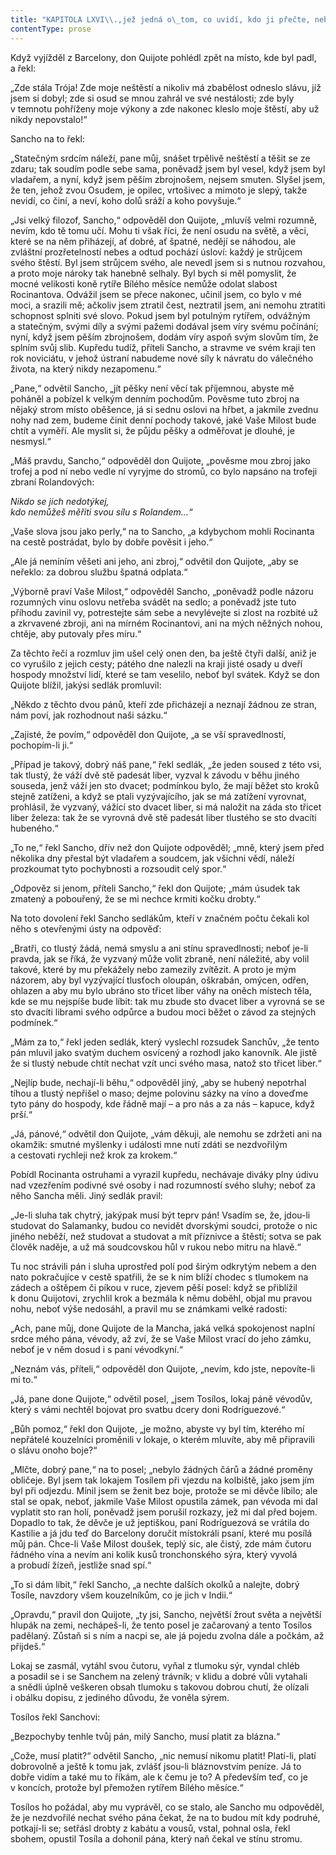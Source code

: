 ```yaml
---
title: "KAPITOLA LXVI\\.,jež jedná o\_tom, co uvidí, kdo ji přečte, nebo uslyší, kdo bude poslouchat její četbu\\."
contentType: prose
---
```


  

Když vyjížděl z Barcelony, don Quijote pohlédl zpět na místo, kde byl padl, a řekl:

„Zde stála Trója! Zde moje neštěstí a nikoliv má zbabělost odneslo slávu, jíž jsem si dobyl; zde si osud se mnou zahrál ve své nestálosti; zde byly v temnotu pohříženy moje výkony a zde nakonec kleslo moje štěstí, aby už nikdy nepovstalo!“

Sancho na to řekl:

„Statečným srdcím náleží, pane můj, snášet trpělivě neštěstí a těšit se ze zdaru; tak soudím podle sebe sama, poněvadž jsem byl vesel, když jsem byl vladařem, a nyní, když jsem pěším zbrojnošem, nejsem smuten. Slyšel jsem, že ten, jehož zvou Osudem, je opilec, vrtošivec a mimoto je slepý, takže nevidí, co činí, a neví, koho dolů sráží a koho povyšuje.“

„Jsi velký filozof, Sancho,“ odpověděl don Quijote, „mluvíš velmi rozumně, nevím, kdo tě tomu učí. Mohu ti však říci, že není osudu na světě, a věci, které se na něm přiházejí, ať dobré, ať špatné, nedějí se náhodou, ale zvláštní prozřetelností nebes a odtud pochází úsloví: každý je strůjcem svého štěstí. Byl jsem strůjcem svého, ale nevedl jsem si s nutnou rozvahou, a proto moje nároky tak hanebně selhaly. Byl bych si měl pomyslit, že mocné velikosti koně rytíře Bílého měsíce nemůže odolat slabost Rocinantova. Odvážil jsem se přece nakonec, učinil jsem, co bylo v mé moci, a srazili mě; ačkoliv jsem ztratil čest, neztratil jsem, ani nemohu ztratiti schopnost splniti své slovo. Pokud jsem byl potulným rytířem, odvážným a statečným, svými díly a svými pažemi dodával jsem víry svému počínání; nyní, když jsem pěším zbrojnošem, dodám víry aspoň svým slovům tím, že splním svůj slib. Kupředu tudíž, příteli Sancho, a stravme ve svém kraji ten rok noviciátu, v jehož ústraní nabudeme nové síly k návratu do válečného života, na který nikdy nezapomenu.“

„Pane,“ odvětil Sancho, „jít pěšky není věcí tak příjemnou, abyste mě poháněl a pobízel k velkým denním pochodům. Pověsme tuto zbroj na nějaký strom místo oběšence, já si sednu oslovi na hřbet, a jakmile zvednu nohy nad zem, budeme činit denní pochody takové, jaké Vaše Milost bude chtít a vyměří. Ale myslit si, že půjdu pěšky a odměřovat je dlouhé, je nesmysl.“

„Máš pravdu, Sancho,“ odpověděl don Quijote, „pověsme mou zbroj jako trofej a pod ní nebo vedle ní vyryjme do stromů, co bylo napsáno na trofeji zbraní Rolandových:

_Nikdo se jich nedotýkej,  
kdo nemůžeš měřiti svou sílu s Rolandem…“_

„Vaše slova jsou jako perly,“ na to Sancho, „a kdybychom mohli Rocinanta na cestě postrádat, bylo by dobře pověsit i jeho.“

„Ale já nemíním věšeti ani jeho, ani zbroj,“ odvětil don Quijote, „aby se neřeklo: za dobrou službu špatná odplata.“

„Výborně praví Vaše Milost,“ odpověděl Sancho, „poněvadž podle názoru rozumných vinu oslovu netřeba svádět na sedlo; a poněvadž jste tuto příhodu zavinil vy, potrestejte sám sebe a nevylévejte si zlost na rozbité už a zkrvavené zbroji, ani na mírném Rocinantovi, ani na mých něžných nohou, chtěje, aby putovaly přes míru.“

Za těchto řečí a rozmluv jim ušel celý onen den, ba ještě čtyři další, aniž je co vyrušilo z jejich cesty; pátého dne nalezli na kraji jisté osady u dveří hospody množství lidí, které se tam veselilo, neboť byl svátek. Když se don Quijote blížil, jakýsi sedlák promluvil:

„Někdo z těchto dvou pánů, kteří zde přicházejí a neznají žádnou ze stran, nám poví, jak rozhodnout naši sázku.“

„Zajisté, že povím,“ odpověděl don Quijote, „a se vší spravedlností, pochopím-li ji.“

„Případ je takový, dobrý náš pane,“ řekl sedlák, „že jeden soused z této vsi, tak tlustý, že váží dvě stě padesát liber, vyzval k závodu v běhu jiného souseda, jenž váží jen sto dvacet; podmínkou bylo, že mají běžet sto kroků stejně zatíženi, a když se ptali vyzývajícího, jak se má zatížení vyrovnat, prohlásil, že vyzvaný, vážící sto dvacet liber, si má naložit na záda sto třicet liber železa: tak že se vyrovná dvě stě padesát liber tlustého se sto dvacíti hubeného.“

„To ne,“ řekl Sancho, dřív než don Quijote odpověděl; „mně, který jsem před několika dny přestal být vladařem a soudcem, jak všichni vědí, náleží prozkoumat tyto pochybnosti a rozsoudit celý spor.“

„Odpověz si jenom, příteli Sancho,“ řekl don Quijote; „mám úsudek tak zmatený a pobouřený, že se mi nechce krmiti kočku drobty.“

Na toto dovolení řekl Sancho sedlákům, kteří v značném počtu čekali kol něho s otevřenými ústy na odpověď:

„Bratři, co tlustý žádá, nemá smyslu a ani stínu spravedlnosti; neboť je-li pravda, jak se říká, že vyzvaný může volit zbraně, není náležité, aby volil takové, které by mu překážely nebo zamezily zvítězit. A proto je mým názorem, aby byl vyzývající tlusťoch oloupán, oškrabán, omýcen, odřen, ohlazen a aby mu bylo ubráno sto třicet liber váhy na oněch místech těla, kde se mu nejspíše bude líbit: tak mu zbude sto dvacet liber a vyrovná se se sto dvacíti librami svého odpůrce a budou moci běžet o závod za stejných podmínek.“

„Mám za to,“ řekl jeden sedlák, který vyslechl rozsudek Sanchův, „že tento pán mluvil jako svatým duchem osvícený a rozhodl jako kanovník. Ale jistě že si tlustý nebude chtít nechat vzít unci svého masa, natož sto třicet liber.“

„Nejlíp bude, nechají-li běhu,“ odpověděl jiný, „aby se hubený nepotrhal tíhou a tlustý nepřišel o maso; dejme polovinu sázky na víno a doveďme tyto pány do hospody, kde řádně mají – a pro nás a za nás – kapuce, když prší.“

„Já, pánové,“ odvětil don Quijote, „vám děkuji, ale nemohu se zdržeti ani na okamžik: smutné myšlenky i události mne nutí zdáti se nezdvořilým a cestovati rychleji než krok za krokem.“

Pobídl Rocinanta ostruhami a vyrazil kupředu, nechávaje diváky plny údivu nad vzezřením podivné své osoby i nad rozumností svého sluhy; neboť za něho Sancha měli. Jiný sedlák pravil:

„Je-li sluha tak chytrý, jakýpak musí být teprv pán! Vsadím se, že, jdou-li studovat do Salamanky, budou co nevidět dvorskými soudci, protože o nic jiného neběží, než studovat a studovat a mít příznivce a štěstí; sotva se pak člověk naděje, a už má soudcovskou hůl v rukou nebo mitru na hlavě.“

Tu noc strávili pán i sluha uprostřed polí pod širým odkrytým nebem a den nato pokračujíce v cestě spatřili, že se k nim blíží chodec s tlumokem na zádech a oštěpem či píkou v ruce, zjevem pěší posel: když se přiblížil k donu Quijotovi, zrychlil krok a bezmála k němu doběhl, objal mu pravou nohu, neboť výše nedosáhl, a pravil mu se známkami velké radosti:

„Ach, pane můj, done Quijote de la Mancha, jaká velká spokojenost naplní srdce mého pána, vévody, až zví, že se Vaše Milost vrací do jeho zámku, neboť je v něm dosud i s paní vévodkyní.“

„Neznám vás, příteli,“ odpověděl don Quijote, „nevím, kdo jste, nepovíte-li mi to.“

„Já, pane done Quijote,“ odvětil posel, „jsem Tosílos, lokaj páně vévodův, který s vámi nechtěl bojovat pro svatbu dcery doni Rodríguezové.“

„Bůh pomoz,“ řekl don Quijote, „je možno, abyste vy byl tím, kterého mí nepřátelé kouzelníci proměnili v lokaje, o kterém mluvíte, aby mě připravili o slávu onoho boje?“

„Mlčte, dobrý pane,“ na to posel; „nebylo žádných čárů a žádné proměny obličeje. Byl jsem tak lokajem Tosílem při vjezdu na kolbiště, jako jsem jím byl při odjezdu. Mínil jsem se ženit bez boje, protože se mi děvče líbilo; ale stal se opak, neboť, jakmile Vaše Milost opustila zámek, pan vévoda mi dal vyplatit sto ran holí, poněvadž jsem porušil rozkazy, jež mi dal před bojem. Dopadlo to tak, že děvče je už jeptiškou, paní Rodríguezová se vrátila do Kastilie a já jdu teď do Barcelony doručit místokráli psaní, které mu posílá můj pán. Chce-li Vaše Milost doušek, teplý sic, ale čistý, zde mám čutoru řádného vína a nevím ani kolik kusů tronchonského sýra, který vyvolá a probudí žízeň, jestliže snad spí.“

„To si dám líbit,“ řekl Sancho, „a nechte dalších okolků a nalejte, dobrý Tosíle, navzdory všem kouzelníkům, co je jich v Indii.“

„Opravdu,“ pravil don Quijote, „ty jsi, Sancho, největší žrout světa a největší hlupák na zemi, nechápeš-li, že tento posel je začarovaný a tento Tosílos padělaný. Zůstaň si s ním a nacpi se, ale já pojedu zvolna dále a počkám, až přijdeš.“

Lokaj se zasmál, vytáhl svou čutoru, vyňal z tlumoku sýr, vyndal chléb a posadil se i se Sanchem na zelený trávník; v klidu a dobré vůli vytahali a snědli úplně veškeren obsah tlumoku s takovou dobrou chutí, že olízali i obálku dopisu, z jediného důvodu, že voněla sýrem.

Tosílos řekl Sanchovi:

„Bezpochyby tenhle tvůj pán, milý Sancho, musí platit za blázna.“

„Cože, musí platit?“ odvětil Sancho, „nic nemusí nikomu platit! Platí-li, platí dobrovolně a ještě k tomu jak, zvlášť jsou-li bláznovstvím peníze. Já to dobře vidím a také mu to říkám, ale k čemu je to? A především teď, co je v koncích, protože byl přemožen rytířem Bílého měsíce.“

Tosílos ho požádal, aby mu vyprávěl, co se stalo, ale Sancho mu odpověděl, že je nezdvořilé nechat svého pána čekat, že na to budou mít kdy podruhé, potkají-li se; setřásl drobty z kabátu a vousů, vstal, pohnal osla, řekl sbohem, opustil Tosíla a dohonil pána, který naň čekal ve stínu stromu.
